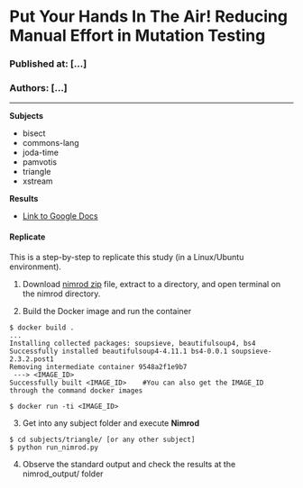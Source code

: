 # Put Your Hands In The Air! Reducing Manual Effort in Mutation Testing
### Published at: [...] 
### Authors: [...]

***

**Subjects**
  * bisect
  * commons-lang
  * joda-time
  * pamvotis
  * triangle
  * xstream

**Results**
  * [Link to Google Docs](https://docs.google.com/spreadsheets/d/1bXLFWKJ4ksEt8nE6b97nfsRn2y3RcNzgSQ-a-thObik/edit?usp=sharing](https://docs.google.com/spreadsheets/d/1IZLhYTNJHt3C24UBGTq5kyja1EK9awq4BL3P2QiLFxU/edit?usp=sharing))
    
#### **Replicate**

This is a step-by-step to replicate this study (in a Linux/Ubuntu environment).
  1. Download [nimrod zip](https://drive.google.com/file/d/1czyPwj6XbhyytS1kzU0bYMYSFnIvsQ2F/view?usp=sharing) file, extract to a directory, and open terminal on the nimrod directory.

  2. Build the Docker image and run the container
  ```
  $ docker build .
  ...
  Installing collected packages: soupsieve, beautifulsoup4, bs4
  Successfully installed beautifulsoup4-4.11.1 bs4-0.0.1 soupsieve-2.3.2.post1
  Removing intermediate container 9548a2f1e9b7
   ---> <IMAGE_ID>
  Successfully built <IMAGE_ID>    #You can also get the IMAGE_ID through the command docker images

  $ docker run -ti <IMAGE_ID>
  ```
  3. Get into any subject folder and execute **Nimrod**
  ```
  $ cd subjects/triangle/ [or any other subject]
  $ python run_nimrod.py
  ```
  4. Observe the standard output and check the results at the nimrod_output/ folder 

